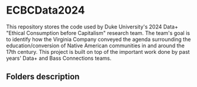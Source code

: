 # ECBCData2024

This repository stores the code used by Duke University's 2024 Data+ "Ethical Consumption before Capitalism" research team. The team's goal is to identify how the Virginia Company conveyed the agenda surrounding the education/conversion of Native American communities in and around the 17th century. This project is built on top of the important work done by past years' Data+ and Bass Connections teams.

Folders description
---
